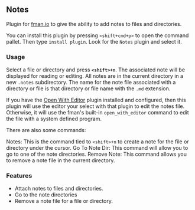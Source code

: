 ## Notes

Plugin for [fman.io](https://fman.io) to give the ability to add notes to files and 
directories.

You can install this plugin by pressing `<shift+cmd+p>` to open the command pallet. 
Then type `install plugin`. Look for the `Notes` plugin and select it.

### Usage

Select a file or directory and press **`<shift>+n`**. The associated note will be 
displayed for reading or editing. All notes are in the current directory in a new 
`.notes` subdirectory. The name for the note file associated with a directory or 
file is that directory or file name with the `.md` extension.

If you have the [Open With Editor](https://github.com/raguay/OpenWithEditor) plugin installed and configured, then this 
plugin will use the editor your select with that plugin to edit the notes file.
Otherwise, it will use the fman's built-in `open_with_editor`  command to edit 
the file with a system defined program.

There are also some commands:

Notes:            This is the command tied to `<shift>+n` to create a note for the file or directory under the cursor.
Go To Note Dir:   This command will allow you to go to one of the note directories.
Remove Note:      This command allows you to remove a note file in the current directory.

### Features

 - Attach notes to files and directories.
 - Go to the note directories
 - Remove a note file for a file or directory.
